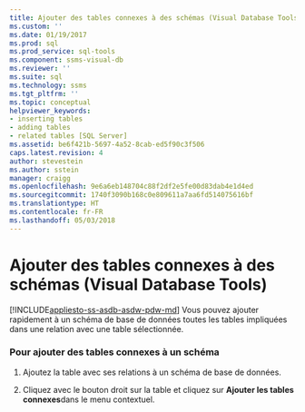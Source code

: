 ```yaml
---
title: Ajouter des tables connexes à des schémas (Visual Database Tools) | Microsoft Docs
ms.custom: ''
ms.date: 01/19/2017
ms.prod: sql
ms.prod_service: sql-tools
ms.component: ssms-visual-db
ms.reviewer: ''
ms.suite: sql
ms.technology: ssms
ms.tgt_pltfrm: ''
ms.topic: conceptual
helpviewer_keywords:
- inserting tables
- adding tables
- related tables [SQL Server]
ms.assetid: be6f421b-5697-4a52-8cab-ed5f90c3f506
caps.latest.revision: 4
author: stevestein
ms.author: sstein
manager: craigg
ms.openlocfilehash: 9e6a6eb148704c88f2df2e5fe00d83dab4e1d4ed
ms.sourcegitcommit: 1740f3090b168c0e809611a7aa6fd514075616bf
ms.translationtype: HT
ms.contentlocale: fr-FR
ms.lasthandoff: 05/03/2018
---
```

# <a name="add-related-tables-to-diagrams-visual-database-tools"></a>Ajouter des tables connexes à des schémas (Visual Database Tools)
[!INCLUDE[appliesto-ss-asdb-asdw-pdw-md](../../includes/appliesto-ss-asdb-asdw-pdw-md.md)]
Vous pouvez ajouter rapidement à un schéma de base de données toutes les tables impliquées dans une relation avec une table sélectionnée.  
  
### <a name="to-add-related-tables-to-a-diagram"></a>Pour ajouter des tables connexes à un schéma  
  
1.  Ajoutez la table avec ses relations à un schéma de base de données.  
  
2.  Cliquez avec le bouton droit sur la table et cliquez sur **Ajouter les tables connexes**dans le menu contextuel.  
  
